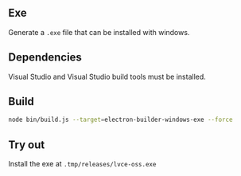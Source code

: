 ## Exe

Generate a `.exe` file that can be installed with windows.

## Dependencies

Visual Studio and Visual Studio build tools must be installed.

## Build

```sh
node bin/build.js --target=electron-builder-windows-exe --force
```

## Try out

Install the exe at `.tmp/releases/lvce-oss.exe`
